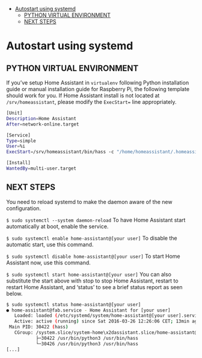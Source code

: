 - [Autostart using systemd](#autostart-using-systemd)
  - [PYTHON VIRTUAL ENVIRONMENT](#python-virtual-environment)
  - [NEXT STEPS](#next-steps)

# Autostart using systemd

## PYTHON VIRTUAL ENVIRONMENT

If you’ve setup Home Assistant in `virtualenv` following Python installation guide or manual installation guide for Raspberry Pi, the following template should work for you. If Home Assistant install is not located at `/srv/homeassistant`, please modify the `ExecStart=` line appropriately.

```Bash
[Unit]
Description=Home Assistant
After=network-online.target

[Service]
Type=simple
User=%i
ExecStart=/srv/homeassistant/bin/hass -c "/home/homeassistant/.homeassistant"

[Install]
WantedBy=multi-user.target
```

## NEXT STEPS

You need to reload systemd to make the daemon aware of the new configuration.

`$ sudo systemctl --system daemon-reload`
To have Home Assistant start automatically at boot, enable the service.

`$ sudo systemctl enable home-assistant@[your user]`
To disable the automatic start, use this command.

`$ sudo systemctl disable home-assistant@[your user]`
To start Home Assistant now, use this command.

`$ sudo systemctl start home-assistant@[your user]`
You can also substitute the start above with stop to stop Home Assistant, restart to restart Home Assistant, and ‘status’ to see a brief status report as seen below.

```Bash
$ sudo systemctl status home-assistant@[your user]
● home-assistant@fab.service - Home Assistant for [your user]
   Loaded: loaded (/etc/systemd/system/home-assistant@[your user].service; enabled; vendor preset: disabled)
   Active: active (running) since Sat 2016-03-26 12:26:06 CET; 13min ago
 Main PID: 30422 (hass)
   CGroup: /system.slice/system-home\x2dassistant.slice/home-assistant@[your user].service
           ├─30422 /usr/bin/python3 /usr/bin/hass
           └─30426 /usr/bin/python3 /usr/bin/hass
[...]
```